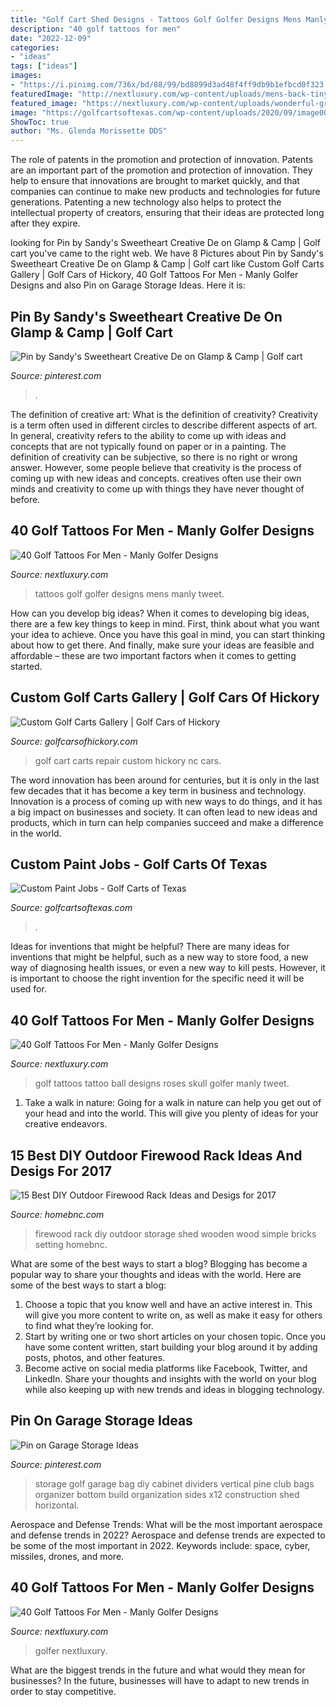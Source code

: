 ```yaml
---
title: "Golf Cart Shed Designs - Tattoos Golf Golfer Designs Mens Manly Tweet"
description: "40 golf tattoos for men"
date: "2022-12-09"
categories:
- "ideas"
tags: ["ideas"]
images:
- "https://i.pinimg.com/736x/bd/88/99/bd8899d3ad48f4ff9db9b1efbcd0f323.jpg"
featuredImage: "http://nextluxury.com/wp-content/uploads/mens-back-tiny-dark-golfer-tattoos.jpg"
featured_image: "https://nextluxury.com/wp-content/uploads/wonderful-grey-shaded-golfer-tattoo-mens-arm.jpg"
image: "https://golfcartsoftexas.com/wp-content/uploads/2020/09/image004-scaled.jpg"
ShowToc: true
author: "Ms. Glenda Morissette DDS"
---
```



The role of patents in the promotion and protection of innovation.
Patents are an important part of the promotion and protection of innovation. They help to ensure that innovations are brought to market quickly, and that companies can continue to make new products and technologies for future generations. Patenting a new technology also helps to protect the intellectual property of creators, ensuring that their ideas are protected long after they expire.

	

		
looking for Pin by Sandy&#039;s Sweetheart Creative De on Glamp &amp; Camp | Golf cart you've came to the right web. We have 8 Pictures about Pin by Sandy&#039;s Sweetheart Creative De on Glamp &amp; Camp | Golf cart like Custom Golf Carts Gallery | Golf Cars of Hickory, 40 Golf Tattoos For Men - Manly Golfer Designs and also Pin on Garage Storage Ideas. Here it is:
		
    
## Pin By Sandy&#039;s Sweetheart Creative De On Glamp &amp; Camp | Golf Cart

<img loading=lazy src="https://i.pinimg.com/originals/21/61/0c/21610cbbaea2a7d6691c1965aa178ca8.jpg" onerror="this.onerror=null;this.src='https://tse2.mm.bing.net/th?id=OIP.fqCLYoXki_yNEWBsmMzpRQHaJ4&amp;pid=15.1';" alt="Pin by Sandy&#039;s Sweetheart Creative De on Glamp &amp; Camp | Golf cart">

_Source: pinterest.com_

>. 

	

The definition of creative art: What is the definition of creativity?
Creativity is a term often used in different circles to describe different aspects of art. In general, creativity refers to the ability to come up with ideas and concepts that are not typically found on paper or in a painting. The definition of creativity can be subjective, so there is no right or wrong answer. However, some people believe that creativity is the process of coming up with new ideas and concepts. creatives often use their own minds and creativity to come up with things they have never thought of before.

    
## 40 Golf Tattoos For Men - Manly Golfer Designs

<img loading=lazy src="http://nextluxury.com/wp-content/uploads/mens-back-tiny-dark-golfer-tattoos.jpg" onerror="this.onerror=null;this.src='https://tse2.mm.bing.net/th?id=OIP.yS-Bzb44adGyxwNKUMOhNQHaHa&amp;pid=15.1';" alt="40 Golf Tattoos For Men - Manly Golfer Designs">

_Source: nextluxury.com_

>tattoos golf golfer designs mens manly tweet. 

	

How can you develop big ideas?
When it comes to developing big ideas, there are a few key things to keep in mind. First, think about what you want your idea to achieve. Once you have this goal in mind, you can start thinking about how to get there. And finally, make sure your ideas are feasible and affordable – these are two important factors when it comes to getting started.

    
## Custom Golf Carts Gallery | Golf Cars Of Hickory

<img loading=lazy src="https://golfcarsofhickory.com/wp-content/uploads/2015/05/MagaritavilleGolfCar.jpg" onerror="this.onerror=null;this.src='https://tse3.mm.bing.net/th?id=OIP.K5H0nbAW87lRYkMMVh62ZwHaGE&amp;pid=15.1';" alt="Custom Golf Carts Gallery | Golf Cars of Hickory">

_Source: golfcarsofhickory.com_

>golf cart carts repair custom hickory nc cars. 

	

The word innovation has been around for centuries, but it is only in the last few decades that it has become a key term in business and technology. Innovation is a process of coming up with new ways to do things, and it has a big impact on businesses and society. It can often lead to new ideas and products, which in turn can help companies succeed and make a difference in the world.

    
## Custom Paint Jobs - Golf Carts Of Texas

<img loading=lazy src="https://golfcartsoftexas.com/wp-content/uploads/2020/09/image004-scaled.jpg" onerror="this.onerror=null;this.src='https://tse4.mm.bing.net/th?id=OIP.-WCfkTu2q0AzyACPY0KWyAHaFj&amp;pid=15.1';" alt="Custom Paint Jobs - Golf Carts of Texas">

_Source: golfcartsoftexas.com_

>. 

	

Ideas for inventions that might be helpful?
There are many ideas for inventions that might be helpful, such as a new way to store food, a new way of diagnosing health issues, or even a new way to kill pests. However, it is important to choose the right invention for the specific need it will be used for.

    
## 40 Golf Tattoos For Men - Manly Golfer Designs

<img loading=lazy src="http://nextluxury.com/wp-content/uploads/unique-skull-made-of-golf-ball-and-roses-tattoo-guys-calves.jpg" onerror="this.onerror=null;this.src='https://tse4.mm.bing.net/th?id=OIP.7Kq-uYkdXlesrqORuO_iAAHaHa&amp;pid=15.1';" alt="40 Golf Tattoos For Men - Manly Golfer Designs">

_Source: nextluxury.com_

>golf tattoos tattoo ball designs roses skull golfer manly tweet. 

	

1) Take a walk in nature: Going for a walk in nature can help you get out of your head and into the world. This will give you plenty of ideas for your creative endeavors.

    
## 15 Best DIY Outdoor Firewood Rack Ideas And Desigs For 2017

<img loading=lazy src="https://cdn.homebnc.com/homeimg/2017/06/01-diy-outdoor-firewood-rack-ideas-homebnc.jpg" onerror="this.onerror=null;this.src='https://tse2.mm.bing.net/th?id=OIP.gDiaDIsLLUT23QrK292G2AHaJ4&amp;pid=15.1';" alt="15 Best DIY Outdoor Firewood Rack Ideas and Desigs for 2017">

_Source: homebnc.com_

>firewood rack diy outdoor storage shed wooden wood simple bricks setting homebnc. 

	

What are some of the best ways to start a blog?
Blogging has become a popular way to share your thoughts and ideas with the world. Here are some of the best ways to start a blog: 
1. Choose a topic that you know well and have an active interest in. This will give you more content to write on, as well as make it easy for others to find what they’re looking for. 
2. Start by writing one or two short articles on your chosen topic. Once you have some content written, start building your blog around it by adding posts, photos, and other features. 
3. Become active on social media platforms like Facebook, Twitter, and LinkedIn. Share your thoughts and insights with the world on your blog while also keeping up with new trends and ideas in blogging technology. 

    
## Pin On Garage Storage Ideas

<img loading=lazy src="https://i.pinimg.com/736x/bd/88/99/bd8899d3ad48f4ff9db9b1efbcd0f323.jpg" onerror="this.onerror=null;this.src='https://tse1.mm.bing.net/th?id=OIP.2IUkvs-S7hHqAT37wyX5cgHaJ3&amp;pid=15.1';" alt="Pin on Garage Storage Ideas">

_Source: pinterest.com_

>storage golf garage bag diy cabinet dividers vertical pine club bags organizer bottom build organization sides x12 construction shed horizontal. 

	

Aerospace and Defense Trends: What will be the most important aerospace and defense trends in 2022?
Aerospace and defense trends are expected to be some of the most important in 2022. Keywords include: space, cyber, missiles, drones, and more.

    
## 40 Golf Tattoos For Men - Manly Golfer Designs

<img loading=lazy src="https://nextluxury.com/wp-content/uploads/wonderful-grey-shaded-golfer-tattoo-mens-arm.jpg" onerror="this.onerror=null;this.src='https://tse3.mm.bing.net/th?id=OIP.MA_x6gYkWCeqnXhstQxaIAAAAA&amp;pid=15.1';" alt="40 Golf Tattoos For Men - Manly Golfer Designs">

_Source: nextluxury.com_

>golfer nextluxury. 

	

What are the biggest trends in the future and what would they mean for businesses?
In the future, businesses will have to adapt to new trends in order to stay competitive.

